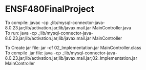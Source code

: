 # ENSF480FinalProject

<p>To compile: javac -cp .;lib/mysql-connector-java-8.0.23.jar;lib/activation.jar;lib/javax.mail.jar MainController.java <br>
To run: java -cp .;lib/mysql-connector-java-8.0.23.jar;lib/activation.jar;lib/javax.mail.jar MainController<br></p>


<p>To Create jar file: jar -cf 02_Implementation.jar MainController.class<br>
To compile .jar file: java -cp .;lib/mysql-connector-java-8.0.23.jar;lib/activation.jar;lib/javax.mail.jar;02_Implementation.jar MainController<br></p>

